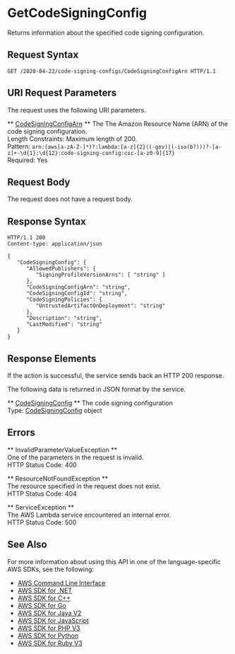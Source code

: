 # GetCodeSigningConfig<a name="API_GetCodeSigningConfig"></a>

Returns information about the specified code signing configuration\.

## Request Syntax<a name="API_GetCodeSigningConfig_RequestSyntax"></a>

```
GET /2020-04-22/code-signing-configs/CodeSigningConfigArn HTTP/1.1
```

## URI Request Parameters<a name="API_GetCodeSigningConfig_RequestParameters"></a>

The request uses the following URI parameters\.

 ** [CodeSigningConfigArn](#API_GetCodeSigningConfig_RequestSyntax) **   <a name="SSS-GetCodeSigningConfig-request-CodeSigningConfigArn"></a>
The The Amazon Resource Name \(ARN\) of the code signing configuration\.   
Length Constraints: Maximum length of 200\.  
Pattern: `arn:(aws[a-zA-Z-]*)?:lambda:[a-z]{2}((-gov)|(-iso(b?)))?-[a-z]+-\d{1}:\d{12}:code-signing-config:csc-[a-z0-9]{17}`   
Required: Yes

## Request Body<a name="API_GetCodeSigningConfig_RequestBody"></a>

The request does not have a request body\.

## Response Syntax<a name="API_GetCodeSigningConfig_ResponseSyntax"></a>

```
HTTP/1.1 200
Content-type: application/json

{
   "CodeSigningConfig": { 
      "AllowedPublishers": { 
         "SigningProfileVersionArns": [ "string" ]
      },
      "CodeSigningConfigArn": "string",
      "CodeSigningConfigId": "string",
      "CodeSigningPolicies": { 
         "UntrustedArtifactOnDeployment": "string"
      },
      "Description": "string",
      "LastModified": "string"
   }
}
```

## Response Elements<a name="API_GetCodeSigningConfig_ResponseElements"></a>

If the action is successful, the service sends back an HTTP 200 response\.

The following data is returned in JSON format by the service\.

 ** [CodeSigningConfig](#API_GetCodeSigningConfig_ResponseSyntax) **   <a name="SSS-GetCodeSigningConfig-response-CodeSigningConfig"></a>
The code signing configuration  
Type: [CodeSigningConfig](API_CodeSigningConfig.md) object

## Errors<a name="API_GetCodeSigningConfig_Errors"></a>

 ** InvalidParameterValueException **   
One of the parameters in the request is invalid\.  
HTTP Status Code: 400

 ** ResourceNotFoundException **   
The resource specified in the request does not exist\.  
HTTP Status Code: 404

 ** ServiceException **   
The AWS Lambda service encountered an internal error\.  
HTTP Status Code: 500

## See Also<a name="API_GetCodeSigningConfig_SeeAlso"></a>

For more information about using this API in one of the language\-specific AWS SDKs, see the following:
+  [AWS Command Line Interface](https://docs.aws.amazon.com/goto/aws-cli/lambda-2015-03-31/GetCodeSigningConfig) 
+  [AWS SDK for \.NET](https://docs.aws.amazon.com/goto/DotNetSDKV3/lambda-2015-03-31/GetCodeSigningConfig) 
+  [AWS SDK for C\+\+](https://docs.aws.amazon.com/goto/SdkForCpp/lambda-2015-03-31/GetCodeSigningConfig) 
+  [AWS SDK for Go](https://docs.aws.amazon.com/goto/SdkForGoV1/lambda-2015-03-31/GetCodeSigningConfig) 
+  [AWS SDK for Java V2](https://docs.aws.amazon.com/goto/SdkForJavaV2/lambda-2015-03-31/GetCodeSigningConfig) 
+  [AWS SDK for JavaScript](https://docs.aws.amazon.com/goto/AWSJavaScriptSDK/lambda-2015-03-31/GetCodeSigningConfig) 
+  [AWS SDK for PHP V3](https://docs.aws.amazon.com/goto/SdkForPHPV3/lambda-2015-03-31/GetCodeSigningConfig) 
+  [AWS SDK for Python](https://docs.aws.amazon.com/goto/boto3/lambda-2015-03-31/GetCodeSigningConfig) 
+  [AWS SDK for Ruby V3](https://docs.aws.amazon.com/goto/SdkForRubyV3/lambda-2015-03-31/GetCodeSigningConfig) 